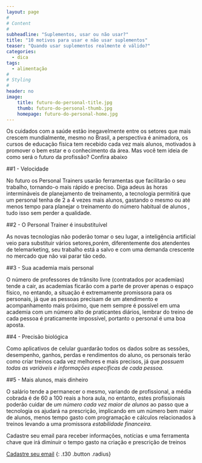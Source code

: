 ```yaml
---
layout: page
#
# Content
#
subheadline: "Suplementos, usar ou não usar?"
title: "10 motivos para usar e não usar suplementos"
teaser: "Quando usar suplementos realmente é válido?"
categories:
  - dica
tags:
  - alimentação
#
# Styling
#
header: no
image:
    title: futuro-do-personal-title.jpg
    thumb: futuro-do-personal-thumb.jpg
    homepage: futuro-do-personal-home.jpg
---
```

Os cuidados com a saúde estão inegavelmente entre os setores que mais crescem mundialmente, mesmo no Brasil, a perspectiva é animadora, os cursos de educação física tem recebido cada vez mais alunos, motivados à promover o bem estar e o conhecimento da área. Mas você tem ideia de como será o futuro da profissão? Confira abaixo

##1 - Velocidade

No futuro os Personal Trainers usarão ferramentas que facilitarão o seu trabalho, tornando-o mais rápido e preciso. Diga adeus às horas intermináveis de planejamento de treinamento, a tecnologia permitirá que um personal tenha de 2 a 4 vezes mais alunos, gastando o mesmo ou até menos tempo para planejar o treinamento do número habitual de alunos , tudo isso sem perder a qualidade.

##2 - O Personal Trainer é insubstituível

As novas tecnologias não poderão tomar o seu lugar, a inteligência artificial veio para substituir vários setores,porém, diferentemente dos atendentes de telemarketing, seu trabalho está a salvo e com uma demanda crescente no mercado que não vai parar tão cedo.

##3 - Sua academia mais personal

O número de professores de trânsito livre (contratados por academias) tende a cair, as academias ficarão com a parte de prover apenas o espaço físico, no entando, a situação é extremamente promissora para os personais, já que  as pessoas precisam de um atendimento e acompanhamento mais próximo, que nem sempre é possível em uma academia com um número alto de praticantes diários, lembrar do treino de cada pessoa é praticamente impossível, portanto o personal é uma boa aposta.

##4 - Precisão biológica

Como aplicativos de celular guardarão todos os dados sobre as sessões, desempenho, ganhos, perdas e rendimentos do aluno, os personais terão como criar treinos cada vez  melhores e mais precisos, já que <em>possuem todas as variáveis e informações específicas de cada pessoa.</em>

##5 - Mais alunos, mais dinheiro

O salário tende a permanecer o mesmo, variando de profissional, a média cobrada é de 60 a 100 reais a hora aula, no entanto, estes profissionais poderão cuidar de <em>um número cada vez maior de alunos</em> ao passo que a tecnologia os ajudará na prescrição, implicando em um número bem maior de alunos, menos tempo gasto com programação e cálculos relacionados à treinos levando a uma promissora <em>estabilidade financeira.</em>

Cadastre seu email para receber informações, notícias e uma ferramenta chave que irá diminuir o tempo gasto na criação e prescrição de treinos

[Cadastre seu email](https://archive.org/details/music_from_all_around_the_world)
{: .t30 .button .radius}
